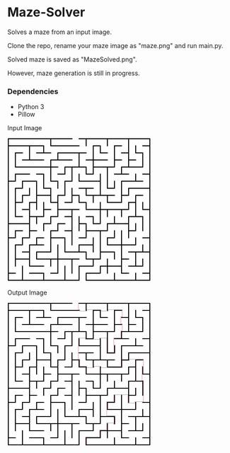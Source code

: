 # Maze-Solver

Solves a maze from an input image.

Clone the repo, rename your maze image as "maze.png" and run main.py. 

Solved maze is saved as "MazeSolved.png".

However, maze generation is still in progress.

<h3>Dependencies</h3>

<ul>
  <li>Python 3</li>
  <li>Pillow</li>
  
</ul>

Input Image

![alt text](https://github.com/mandeepkhatry/Maze-Solver/blob/master/maze.png)

Output Image

![alt text](https://github.com/mandeepkhatry/Maze-Solver/blob/master/MazeSolved.png)
